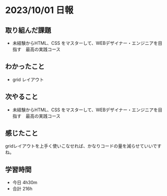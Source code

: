 # 2023/10/01 日報

## 取り組んだ課題
- 未経験からHTML、CSS をマスターして、WEBデザイナー・エンジニアを目指す　最高の実践コース

## わかったこと
- grid レイアウト

## 次やること
- 未経験からHTML、CSS をマスターして、WEBデザイナー・エンジニアを目指す　最高の実践コース

## 感じたこと
gridレイアウトを上手く使いこなせれば、かなりコードの量を減らせていいですね。

## 学習時間
- 今日 4h30m
- 合計 216h
